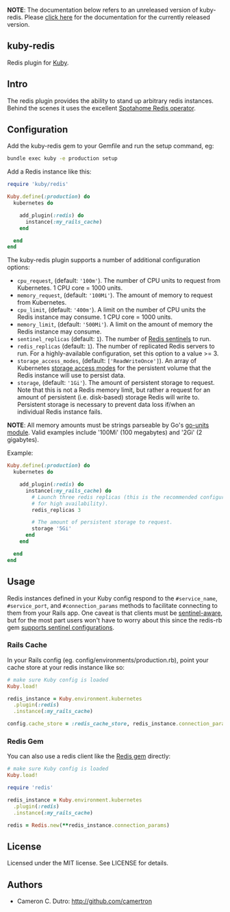 **NOTE**: The documentation below refers to an unreleased version of kuby-redis. Please [click here](https://github.com/getkuby/kuby-redis/blob/v0.1.0/README.md) for the documentation for the currently released version.

## kuby-redis

Redis plugin for [Kuby](https://github.com/getkuby/kuby-core).

## Intro

The redis plugin provides the ability to stand up arbitrary redis instances. Behind the scenes it uses the excellent [Spotahome Redis operator](https://github.com/spotahome/redis-operator).

## Configuration

Add the kuby-redis gem to your Gemfile and run the setup command, eg:

```bash
bundle exec kuby -e production setup
```

Add a Redis instance like this:

```ruby
require 'kuby/redis'

Kuby.define(:production) do
  kubernetes do

    add_plugin(:redis) do
      instance(:my_rails_cache)
    end

  end
end
```

The kuby-redis plugin supports a number of additional configuration options:

* `cpu_request`, (default: `'100m'`). The number of CPU units to request from Kubernetes. 1 CPU core = 1000 units.
* `memory_request`, (default: `'100Mi'`). The amount of memory to request from Kubernetes.
* `cpu_limit`, (default: `'400m'`). A limit on the number of CPU units the Redis instance may consume. 1 CPU core = 1000 units.
* `memory_limit`, (default: `'500Mi'`). A limit on the amount of memory the Redis instance may consume.
* `sentinel_replicas` (default: `1`). The number of [Redis sentinels](https://redis.io/docs/manual/sentinel/) to run.
* `redis_replicas` (default: `1`). The number of replicated Redis servers to run. For a highly-available configuration, set this option to a value >= 3.
* `storage_access_modes`, (default: `['ReadWriteOnce']`). An array of Kubernetes [storage access modes](https://kubernetes.io/docs/concepts/storage/persistent-volumes/#access-modes) for the persistent volume that the Redis instance will use to persist data.
* `storage`, (default: `'1Gi'`). The amount of persistent storage to request. Note that this is not a Redis memory limit, but rather a request for an amount of persistent (i.e. disk-based) storage Redis will write to. Persistent storage is necessary to prevent data loss if/when an individual Redis instance fails.

**NOTE**: All memory amounts must be strings parseable by Go's [go-units module](https://pkg.go.dev/github.com/docker/go-units#example-FromHumanSize). Valid examples include '100Mi' (100 megabytes) and '2Gi' (2 gigabytes).

Example:

```ruby
Kuby.define(:production) do
  kubernetes do

    add_plugin(:redis) do
      instance(:my_rails_cache) do
        # Launch three redis replicas (this is the recommended configuration
        # for high availability).
        redis_replicas 3

        # The amount of persistent storage to request.
        storage '5Gi'
      end
    end

  end
end
```

## Usage

Redis instances defined in your Kuby config respond to the `#service_name`, `#service_port`, and `#connection_params` methods to facilitate connecting to them from your Rails app. One caveat is that clients must be [sentinel-aware](https://redis.io/docs/reference/sentinel-clients/), but for the most part users won't have to worry about this since the redis-rb gem [supports sentinel configurations](https://github.com/redis/redis-rb#sentinel-support).

### Rails Cache

In your Rails config (eg. config/environments/production.rb), point your cache store at your redis instance like so:

```ruby
# make sure Kuby config is loaded
Kuby.load!

redis_instance = Kuby.environment.kubernetes
  .plugin(:redis)
  .instance(:my_rails_cache)

config.cache_store = :redis_cache_store, redis_instance.connection_params
```

### Redis Gem

You can also use a redis client like the [Redis gem](https://github.com/redis/redis-rb) directly:

```ruby
# make sure Kuby config is loaded
Kuby.load!

require 'redis'

redis_instance = Kuby.environment.kubernetes
  .plugin(:redis)
  .instance(:my_rails_cache)

redis = Redis.new(**redis_instance.connection_params)
```

## License

Licensed under the MIT license. See LICENSE for details.

## Authors

* Cameron C. Dutro: http://github.com/camertron
